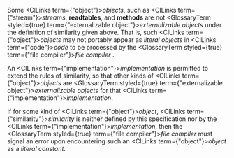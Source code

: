  



Some <ClLinks  term={"object"}><i>objects</i></ClLinks>, such as <ClLinks  term={"stream"}><i>streams</i></ClLinks>, **readtables**, and **methods** are not <GlossaryTerm styled={true} term={"externalizable object"}><i>externalizable objects</i></GlossaryTerm> under the definition of similarity given above. That is, such <ClLinks  term={"object"}><i>objects</i></ClLinks> may not portably appear as *literal objects* in <ClLinks  term={"code"}><i>code</i></ClLinks> to be processed by the <GlossaryTerm styled={true} term={"file compiler"}><i>file compiler</i></GlossaryTerm> . 



An <ClLinks  term={"implementation"}><i>implementation</i></ClLinks> is permitted to extend the rules of similarity, so that other kinds of <ClLinks  term={"object"}><i>objects</i></ClLinks> are <GlossaryTerm styled={true} term={"externalizable object"}><i>externalizable objects</i></GlossaryTerm> for that <ClLinks  term={"implementation"}><i>implementation</i></ClLinks>. 



If for some kind of <ClLinks  term={"object"}><i>object</i></ClLinks>, <ClLinks  term={"similarity"}><i>similarity</i></ClLinks> is neither defined by this specification nor by the <ClLinks  term={"implementation"}><i>implementation</i></ClLinks>, then the <GlossaryTerm styled={true} term={"file compiler"}><i>file compiler</i></GlossaryTerm> must signal an error upon encountering such an <ClLinks  term={"object"}><i>object</i></ClLinks> as a *literal constant*. 



